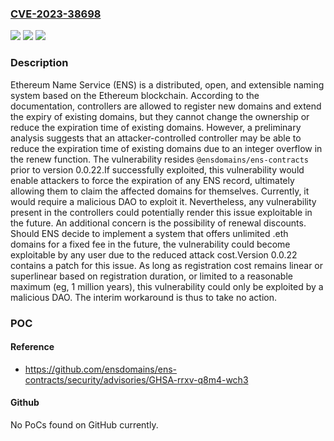 ### [CVE-2023-38698](https://cve.mitre.org/cgi-bin/cvename.cgi?name=CVE-2023-38698)
![](https://img.shields.io/static/v1?label=Product&message=ens-contracts&color=blue)
![](https://img.shields.io/static/v1?label=Version&message=%3D%20%3C%3D%200.0.21%20&color=brighgreen)
![](https://img.shields.io/static/v1?label=Vulnerability&message=CWE-190%3A%20Integer%20Overflow%20or%20Wraparound&color=brighgreen)

### Description

Ethereum Name Service (ENS) is a distributed, open, and extensible naming system based on the Ethereum blockchain. According to the documentation, controllers are allowed to register new domains and extend the expiry of existing domains, but they cannot change the ownership or reduce the expiration time of existing domains. However, a preliminary analysis suggests that an attacker-controlled controller may be able to reduce the expiration time of existing domains due to an integer overflow in the renew function. The vulnerability resides `@ensdomains/ens-contracts` prior to version 0.0.22.If successfully exploited, this vulnerability would enable attackers to force the expiration of any ENS record, ultimately allowing them to claim the affected domains for themselves. Currently, it would require a malicious DAO to exploit it. Nevertheless, any vulnerability present in the controllers could potentially render this issue exploitable in the future. An additional concern is the possibility of renewal discounts. Should ENS decide to implement a system that offers unlimited .eth domains for a fixed fee in the future, the vulnerability could become exploitable by any user due to the reduced attack cost.Version 0.0.22 contains a patch for this issue. As long as registration cost remains linear or superlinear based on registration duration, or limited to a reasonable maximum (eg, 1 million years), this vulnerability could only be exploited by a malicious DAO. The interim workaround is thus to take no action.

### POC

#### Reference
- https://github.com/ensdomains/ens-contracts/security/advisories/GHSA-rrxv-q8m4-wch3

#### Github
No PoCs found on GitHub currently.

